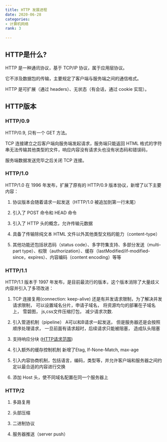 ```yaml
---
title: HTTP 发展进程
date: 2020-06-28
categories: 
- 计算机网络
rank: 3
  
---
```

## HTTP是什么?
HTTP 是一种通讯协议，基于 TCP/IP 协议，属于应用层协议。 

它不涉及数据包的传输，主要规定了客户端与服务端之间的通信格式。 

HTTP 是可扩展（通过 headers）、无状态（有会话，通过 cookie 实现）。 

## HTTP版本

### HTTP/0.9
HTTP/0.9, 只有一个 GET 方法。 

TCP 连接建立之后客户端向服务端发起请求，服务端只能返回 HTML 格式的字符串无法传输其他类型的文件，响应内容没有请求头也没有状态码和错误码，

服务端数据发送完毕之后关闭 TCP 连接。

### HTTP/1.0

HTTP/1.0 在 1996 年发布，扩展了原有的 HTTP/0.9 版本协议，新增了以下主要内容： 

1. 协议版本会随着请求一起发送（HTTP/1.0 被追加到第一行末尾） 

2. 引入了 POST 命令和 HEAD 命令 

3. 引入了 HTTP 头的概念，允许传输元数据 

4. 具备了传输除纯文本 HTML 文件以外其他类型文档的能力（content-type） 

5. 其他功能还包括状态码（status code）、多字符集支持、多部分发送（multi-part type）、权限（authorization）、缓存（lastModified/if-modified-since，expires）、内容编码（content encoding）等等 

### HTTP/1.1
 
HTTP/1.1 版本于 1997 年发布，是目前最流行的版本，这个版本消除了大量歧义内容并引入了多项改进： 

1. TCP 连接复用(connection: keep-alive)
    还是有并发请求限制，为了解决并发请求限制， 可以设置域名分片，申请子域名， 将资源均匀的部署在子域名上， 雪碧图， js,css文件压缩打包， 减少请求次数.

2. 引入管道机制（pipeline）
    A可以和B请求一起发送， 但是服务器还是会按照顺序处理请求， 一旦前面有请求超时，后续请求只能被阻塞， 造成队头阻塞

3. 支持响应分块 ([HTTP请求范围](https://developer.mozilla.org/zh-CN/docs/Web/HTTP/Range_requests))

4. 引入额外的缓存控制机制
    新增了Etag, If-None-Match, max-age

5. 引入内容协商机制，包括语言，编码，类型等，并允许客户端和服务器之间约定以最合适的内容进行交换 

6. 添加 Host 头，使不同域名配置在同一个服务器上

### HTTP/2

1. 多路复用

2. 头部压缩

3. 二进制协议

4. 服务器推送（server push）
